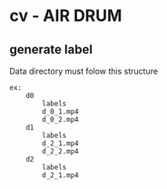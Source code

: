 # cv - AIR DRUM

## generate label

Data directory must folow this structure

    ex:
        d0
            labels
            d_0_1.mp4
            d_0_2.mp4
        d1
            labels
            d_2_1.mp4
            d_2_2.mp4
        d2
            labels
            d_2_1.mp4
